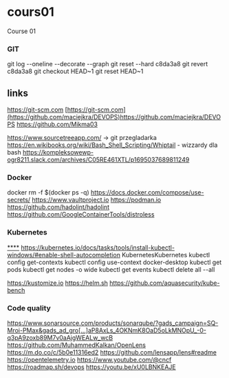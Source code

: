 # cours01
Course 01
### GIT 
git log --oneline --decorate --graph
git reset --hard c8da3a8
git revert c8da3a8
git checkout HEAD~1
git reset HEAD~1

## links 
https://git-scm.com
[https://git-scm.com](https://github.com/maciejkra/DEVOPS)https://github.com/maciejkra/DEVOPS
https://github.com/Mikma03

https://www.sourcetreeapp.com/ -> git przegladarka
https://en.wikibooks.org/wiki/Bash_Shell_Scripting/Whiptail - wizzardy dla bash
https://kompleksowewp-ogr8211.slack.com/archives/C05RE461XTL/p1695037689811249



### Docker 

docker rm -f $(docker ps -q)
https://docs.docker.com/compose/use-secrets/
https://www.vaultproject.io
https://podman.io
https://github.com/hadolint/hadolint
https://github.com/GoogleContainerTools/distroless


### Kubernetes
[****](https://www.youtube.com/watch?v=rjSWVeAvb24)
https://kubernetes.io/docs/tasks/tools/install-kubectl-windows/#enable-shell-autocompletion
KubernetesKubernetes
kubectl config get-contexts
kubectl config use-context docker-desktop
kubectl get pods
kubectl get nodes -o wide
kubectl get events
kubectl delete all --all

https://kustomize.io
https://helm.sh
https://github.com/aquasecurity/kube-bench


### Code quality
https://www.sonarsource.com/products/sonarqube/?gads_campaign=SQ-Mroi-PMax&gads_ad_gro[…]aP8AxLs_4OKNmK8OaD5oLkMNOpU_-0-q3pA9zoxb89M7v0aAjgWEALw_wcB
https://github.com/MuhammedKalkan/OpenLens
https://m.do.co/c/5b0e11316ed2
https://github.com/lensapp/lens#readme
https://opentelemetry.io
https://www.youtube.com/@cncf
https://roadmap.sh/devops
https://youtu.be/xU0LBNKEAJE

